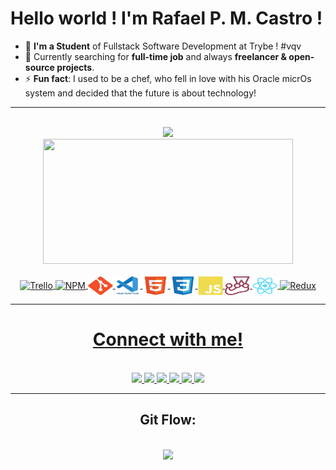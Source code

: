 # Hello world ! I'm Rafael P. M. Castro !


- 🌱 <b>I'm a Student</b> of Fullstack Software Development at Trybe ! #vqv 
- 🔭 Currently searching for <b>full-time job</b> and always <b>freelancer & open-source projects</b>.
- ⚡ <b>Fun fact</b>: I used to be a chef, who fell in love with his Oracle micrOs system and decided that the future is about technology!




---

<div style="display: inline_block" align="center">
  <br>
    <a href="https://github.com/rafaelPermec">
    <img height="200em" src="https://github-readme-stats.vercel.app/api?username=rafaelPermec&show_icons=true&theme=calm&include_all_commits=true&count_private=true"/>
   <br>
    <img height="200em" width="400em" src="https://github-readme-stats.vercel.app/api/top-langs/?username=rafaelPermec&langs_count=7&theme=calm&layout=compact"/>
</div>
  
<div style="display: inline_block" align="center"><br>

  <img align="center" alt="Trello" height="30" width="40" src="https://cdn.jsdelivr.net/gh/devicons/devicon/icons/trello/trello-plain.svg"> 
  <img align="center" alt="NPM" height="30" width="40" src="https://cdn.jsdelivr.net/gh/devicons/devicon/icons/npm/npm-original-wordmark.svg"> 
  <img align="center" alt="Git" height="30" width="40" src="https://raw.githubusercontent.com/devicons/devicon/master/icons/git/git-original.svg">
  <img align="center" alt="VSCode" height="30" width="40" src="https://raw.githubusercontent.com/devicons/devicon/1119b9f84c0290e0f0b38982099a2bd027a48bf1/icons/vscode/vscode-original-wordmark.svg"> 

  <img align="center" alt="HTML" height="30" width="40" src="https://raw.githubusercontent.com/devicons/devicon/master/icons/html5/html5-original.svg">  
  <img align="center" alt="CSS" height="30" width="40" src="https://raw.githubusercontent.com/devicons/devicon/master/icons/css3/css3-original.svg">
  <img align="center" alt="Js" height="30" width="40" src="https://raw.githubusercontent.com/devicons/devicon/master/icons/javascript/javascript-plain.svg">
  <img align="center" alt="Jest" height="30" width="40" src="https://raw.githubusercontent.com/devicons/devicon/master/icons/jest/jest-plain.svg">
  <img align="center" alt="React" height="30" width="40" src="https://raw.githubusercontent.com/devicons/devicon/master/icons/react/react-original.svg">
  <img align="center" alt="Redux" height="30" width="40" src="https://cdn.jsdelivr.net/gh/devicons/devicon/icons/redux/redux-original.svg"> 
</div>
  
 ---
  
  <h1 align="center" font-family="monospace">Connect with me!</h1>
  <br>
<div style="display: inline_block" align="center">
  <a href="https://www.linkedin.com/in/rafael-permec/" target="_blank">
    <img src="https://img.shields.io/badge/-LinkedIn-%230077B5?style=for-the-badge&logo=linkedin&logoColor=white" target="_blank">
  </a> 
  <a href = "mailto:dev.rafaelpermec@gmail.com" target="_blank">
    <img src="https://img.shields.io/badge/Gmail-D14836?style=for-the-badge&logo=gmail&logoColor=white" target="_blank">
  </a> 
  <a href = "https://rafaelpermec.slack.com/home" target="_blank">
    <img src="https://img.shields.io/badge/Slack-4A154B?style=for-the-badge&logo=slack&logoColor=white" target="_blank">
  </a> 
  <a href="https://www.instagram.com/o.perdigao/" target="_blank">
    <img src="https://img.shields.io/badge/Instagram-E4405F?style=for-the-badge&logo=instagram&logoColor=white" target="_blank">
  </a>   
  <a href="https://twitter.com/rafaelpermec" target="_blank">
    <img src="https://img.shields.io/badge/Twitter-1DA1F2?style=for-the-badge&logo=twitter&logoColor=white" target="_blank">
  </a> 
  <a href="https://open.spotify.com/user/12142389777" target="_blank">
    <img src="https://img.shields.io/badge/Spotify-1ED760?&style=for-the-badge&logo=spotify&logoColor=white" target="_blank">
  </a> 
</div>
  
---
  <div style="display: inline_block" align="center">
    <h2 align="center" font-family="monospace">Git Flow:</h2> 
      <br>
    <a margin="0 auto" href="https://github.com/rafaelPermec">
        <img src="https://github-profile-summary-cards.vercel.app/api/cards/profile-details?username=rafaelPermec&theme=solarized_dark" width="500">
      </a>
    <br> 
  </div>

  


